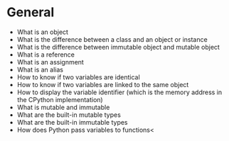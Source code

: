 # General

 - What is an object
 - What is the difference between a class and an object or instance
 - What is the difference between immutable object and mutable object
 - What is a reference
 - What is an assignment
 - What is an alias
 - How to know if two variables are identical
 - How to know if two variables are linked to the same object
 - How to display the variable identifier (which is the memory address in the CPython implementation)
 - What is mutable and immutable
 - What are the built-in mutable types
 - What are the built-in immutable types
 - How does Python pass variables to functions<
